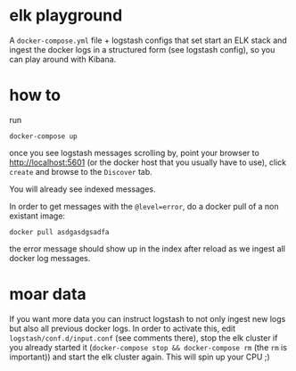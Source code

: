 
# elk playground

A `docker-compose.yml` file + logstash configs that set start an ELK stack and ingest the docker logs in a structured form (see logstash config), so you can play around with Kibana.

# how to
run

    docker-compose up

once you see logstash messages scrolling by, point your browser to [http://localhost:5601](http://localhost:5601) (or the docker host that you usually have to use), click `create` and browse to the `Discover` tab.

You will already see indexed messages.

In order to get messages with the `@level=error`, do a docker pull of a non existant image:

    docker pull asdgasdgsadfa

the error message should show up in the index after reload as we ingest all docker log messages.

# moar data

If you want more data you can instruct logstash to not only ingest new logs but also all previous docker logs. In order to activate this, edit `logstash/conf.d/input.conf` (see comments there), stop the elk cluster if you already started it (`docker-compose stop && docker-compose rm` (the `rm` is important)) and start the elk cluster again. This will spin up your CPU ;)
